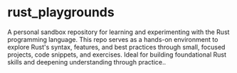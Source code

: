 # rust_playgrounds
A personal sandbox repository for learning and experimenting with the Rust programming language. This repo serves as a hands-on environment to explore Rust's syntax, features, and best practices through small, focused projects, code snippets, and exercises. Ideal for building foundational Rust skills and deepening understanding through practice..
